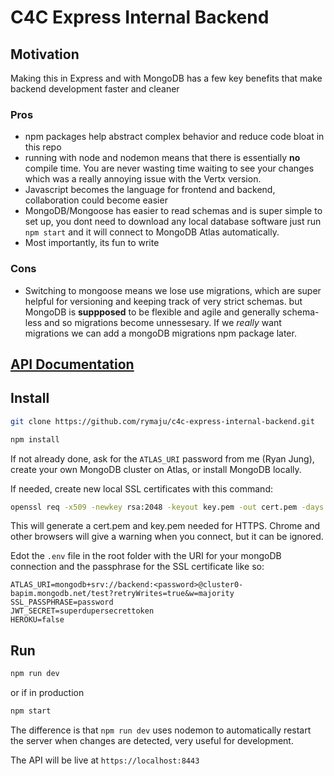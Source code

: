 # C4C Express Internal Backend

## Motivation

Making this in Express and with MongoDB has a few key benefits that make backend development faster and cleaner

### Pros

- npm packages help abstract complex behavior and reduce code bloat in this repo
- running with node and nodemon means that there is essentially **no** compile time. You are never wasting time waiting to see your changes which was a really annoying issue with the Vertx version.
- Javascript becomes the language for frontend and backend, collaboration could become easier
- MongoDB/Mongoose has easier to read schemas and is super simple to set up, you dont need to download any local database software just run `npm start` and it will connect to MongoDB Atlas automatically.
- Most importantly, its fun to write

### Cons

- Switching to mongoose means we lose use migrations, which are super helpful for versioning and keeping track of very strict schemas. but MongoDB is **suppposed** to be flexible and agile and generally schema-less and so migrations become unnessesary. If we _really_ want migrations we can add a mongoDB migrations npm package later.

## [API Documentation](api.md)

## Install

```sh
git clone https://github.com/rymaju/c4c-express-internal-backend.git

npm install
```

If not already done, ask for the `ATLAS_URI` password from me (Ryan Jung), create your own MongoDB cluster on Atlas, or install MongoDB locally.


If needed, create new local SSL certificates with this command:

```sh
openssl req -x509 -newkey rsa:2048 -keyout key.pem -out cert.pem -days 1000
```

This will generate a cert.pem and key.pem needed for HTTPS. Chrome and other browsers will give a warning when you connect, but it can be ignored.

Edot the `.env` file in the root folder with the URI for your mongoDB connection and the passphrase for the SSL certificate like so:

```
ATLAS_URI=mongodb+srv://backend:<password>@cluster0-bapim.mongodb.net/test?retryWrites=true&w=majority
SSL_PASSPHRASE=password
JWT_SECRET=superdupersecrettoken
HEROKU=false
```

## Run

```sh
npm run dev
```

or if in production

```sh
npm start
```

The difference is that `npm run dev` uses nodemon to automatically restart the server when changes are detected, very useful for development.

The API will be live at `https://localhost:8443`
